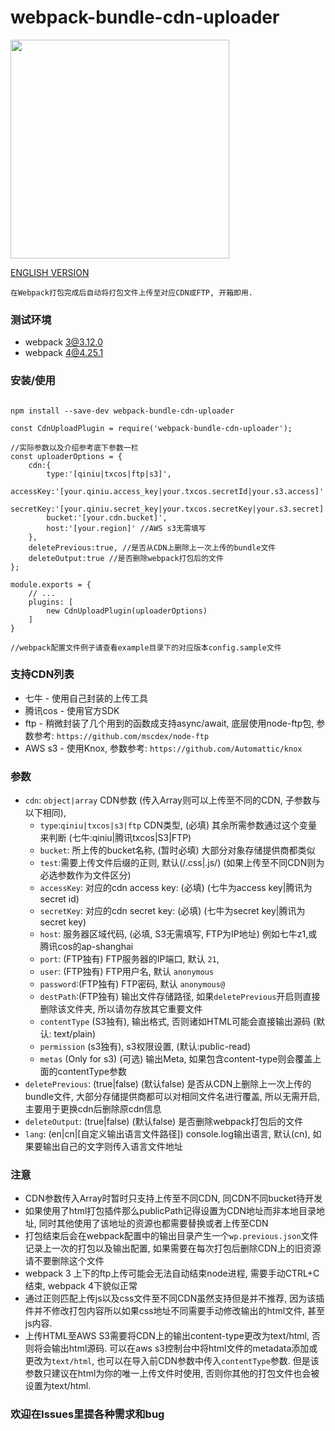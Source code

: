 # webpack-bundle-cdn-uploader

   <img src="https://github.com/yyss8/webpack-bundle-cdn-uploader/blob/master/example/output-screenshot.png?raw=true" width="350">
 
[ENGLISH VERSION](https://github.com/yyss8/webpack-bundle-cdn-uploader/blob/master/README-EN.MD)

    在Webpack打包完成后自动将打包文件上传至对应CDN或FTP, 开箱即用.

### 测试环境

 - webpack 3@3.12.0
 - webpack 4@4.25.1

### 安装/使用

```

npm install --save-dev webpack-bundle-cdn-uploader

const CdnUploadPlugin = require('webpack-bundle-cdn-uploader');

//实际参数以及介绍参考底下参数一栏
const uploaderOptions = {
    cdn:{
        type:'[qiniu|txcos|ftp|s3]',
        accessKey:'[your.qiniu.access_key|your.txcos.secretId|your.s3.access]'
        secretKey:'[your.qiniu.secret_key|your.txcos.secretKey|your.s3.secret]',
        bucket:'[your.cdn.bucket]',
        host:'[your.region]' //AWS s3无需填写
    },
    deletePrevious:true, //是否从CDN上删除上一次上传的bundle文件
    deleteOutput:true //是否删除webpack打包后的文件
};

module.exports = {
    // ...
    plugins: [
        new CdnUploadPlugin(uploaderOptions)
    ]
}

//webpack配置文件例子请查看example目录下的对应版本config.sample文件

```

### 支持CDN列表

- 七牛 - 使用自己封装的上传工具
- 腾讯cos - 使用官方SDK
- ftp - 稍微封装了几个用到的函数成支持async/await, 底层使用node-ftp包, 参数参考: `https://github.com/mscdex/node-ftp`
- AWS s3 - 使用Knox, 参数参考: `https://github.com/Automattic/knox`

### 参数

- `cdn`: `object|array` CDN参数 (传入Array则可以上传至不同的CDN, 子参数与以下相同), 
     * `type`:`qiniu|txcos|s3|ftp` CDN类型, (必填) 其余所需参数通过这个变量来判断 (七牛:qiniu|腾讯txcos|S3|FTP)
     * `bucket`: 所上传的bucket名称, (暂时必填) 大部分对象存储提供商都类似 
     * `test`:需要上传文件后缀的正则, 默认(/\.css|\.js/) (如果上传至不同CDN则为必选参数作为文件区分)
     * `accessKey`: 对应的cdn access key: (必填) (七牛为access key|腾讯为secret id)
     * `secretKey`: 对应的cdn secret key: (必填) (七牛为secret key|腾讯为secret key)
     * `host`: 服务器区域代码, (必填, S3无需填写, FTP为IP地址) 例如七牛z1,或腾讯cos的ap-shanghai
     * `port`: (FTP独有) FTP服务器的IP端口, 默认 `21`,
     * `user`: (FTP独有) FTP用户名, 默认 `anonymous`
     * `password`:(FTP独有) FTP密码, 默认 `anonymous@`
     * `destPath`:(FTP独有) 输出文件存储路径, 如果`deletePrevious`开启则直接删除该文件夹, 所以请勿存放其它重要文件
     * `contentType` (S3独有), 输出格式, 否则诸如HTML可能会直接输出源码 (默认: text/plain)
     * `permission` (s3独有), s3权限设置, (默认:public-read)
     * `metas` (Only for s3) (可选) 输出Meta, 如果包含content-type则会覆盖上面的contentType参数
- `deletePrevious`: (true|false) (默认false) 是否从CDN上删除上一次上传的bundle文件, 大部分存储提供商都可以对相同文件名进行覆盖, 所以无需开启, 主要用于更换cdn后删除原cdn信息
- `deleteOutput`: (true|false)  (默认false) 是否删除webpack打包后的文件
- `lang`: (en|cn|[自定义输出语言文件路径]) console.log输出语言, 默认(cn), 如果要输出自己的文字则传入语言文件地址

### 注意

- CDN参数传入Array时暂时只支持上传至不同CDN, 同CDN不同bucket待开发 
- 如果使用了html打包插件那么publicPath记得设置为CDN地址而非本地目录地址, 同时其他使用了该地址的资源也都需要替换或者上传至CDN
- 打包结束后会在webpack配置中的输出目录产生一个`wp.previous.json`文件记录上一次的打包以及输出配置, 如果需要在每次打包后删除CDN上的旧资源请不要删除这个文件
- webpack 3 上下的ftp上传可能会无法自动结束node进程, 需要手动CTRL+C结束, webpack 4下貌似正常
- 通过正则匹配上传js以及css文件至不同CDN虽然支持但是并不推荐, 因为该插件并不修改打包内容所以如果css地址不同需要手动修改输出的html文件, 甚至js内容. 
- 上传HTML至AWS S3需要将CDN上的输出content-type更改为text/html, 否则将会输出html源码. 可以在aws s3控制台中将html文件的metadata添加或更改为`text/html`, 也可以在导入前CDN参数中传入`contentType`参数. 但是该参数只建议在html为你的唯一上传文件时使用, 否则你其他的打包文件也会被设置为text/html.

### 欢迎在Issues里提各种需求和bug
